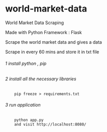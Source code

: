 # world-market-data
World Market Data Scraping

Made with Python Framework : Flask  

Scrape the world market data and gives a data 

Scrape in every 60 mins and store it in txt file 



###### 1  install python , pip 

###### 2 install all the necessary libraries 
        pip freeze > requirements.txt

###### 3 run application
        python app.py
        and visit http://localhost:8080/
        



